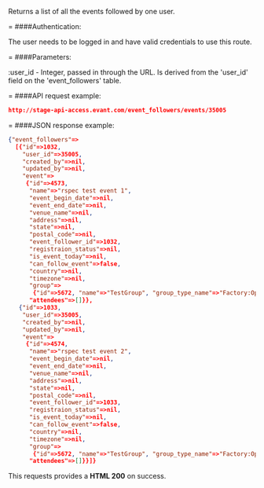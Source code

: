 <!-- --- title: GET /event_followers/events/:user_id -->

Returns a list of all the events followed by one user.

=
####Authentication:

The user needs to be logged in and have valid credentials to use this route.

=
####Parameters:

:user_id - Integer, passed in through the URL. Is derived from the 'user_id' field on the 'event_followers' table.

=
####API request example:
```json
http://stage-api-access.evant.com/event_followers/events/35005
```

=
####JSON response example:

```json
{"event_followers"=>
  [{"id"=>1032,
    "user_id"=>35005,
    "created_by"=>nil,
    "updated_by"=>nil,
    "event"=>
     {"id"=>4573,
      "name"=>"rspec test event 1",
      "event_begin_date"=>nil,
      "event_end_date"=>nil,
      "venue_name"=>nil,
      "address"=>nil,
      "state"=>nil,
      "postal_code"=>nil,
      "event_follower_id"=>1032,
      "registraion_status"=>nil,
      "is_event_today"=>nil,
      "can_follow_event"=>false,
      "country"=>nil,
      "timezone"=>nil,
      "group"=>
       {"id"=>5672, "name"=>"TestGroup", "group_type_name"=>"Factory:Open"},
      "attendees"=>[]}},
   {"id"=>1033,
    "user_id"=>35005,
    "created_by"=>nil,
    "updated_by"=>nil,
    "event"=>
     {"id"=>4574,
      "name"=>"rspec test event 2",
      "event_begin_date"=>nil,
      "event_end_date"=>nil,
      "venue_name"=>nil,
      "address"=>nil,
      "state"=>nil,
      "postal_code"=>nil,
      "event_follower_id"=>1033,
      "registraion_status"=>nil,
      "is_event_today"=>nil,
      "can_follow_event"=>false,
      "country"=>nil,
      "timezone"=>nil,
      "group"=>
       {"id"=>5672, "name"=>"TestGroup", "group_type_name"=>"Factory:Open"},
      "attendees"=>[]}}]}
```

This requests provides a <strong>HTML 200</strong> on success.